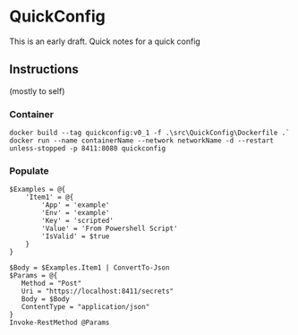# QuickConfig

This is an early draft.
Quick notes for a quick config

## Instructions

(mostly to self)

### Container

 ```
docker build --tag quickconfig:v0_1 -f .\src\QuickConfig\Dockerfile .`
docker run --name containerName --network networkName -d --restart unless-stopped -p 8411:8080 quickconfig
 ```

### Populate

 ```
 $Examples = @{
     'Item1' = @{
         'App' = 'example'
         'Env' = 'example'
         'Key' = 'scripted'
         'Value' = 'From Powershell Script'
         'IsValid' = $true
     }
 }

$Body = $Examples.Item1 | ConvertTo-Json
$Params = @{
    Method = "Post"
    Uri = "https://localhost:8411/secrets"
    Body = $Body
    ContentType = "application/json"
}
Invoke-RestMethod @Params
```


